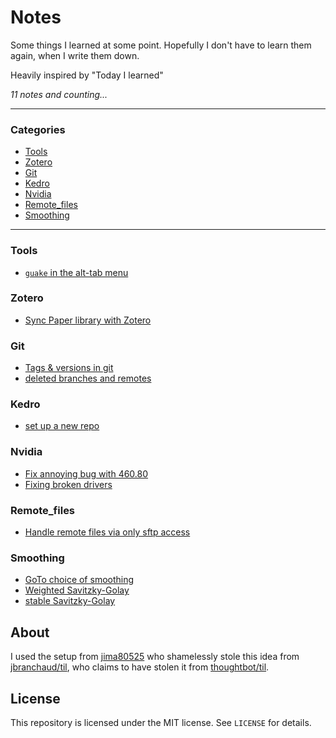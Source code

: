 # Notes

Some things I learned at some point. Hopefully I don't have to learn them again,
when I write them down.

Heavily inspired by "Today I learned"


_11 notes and counting..._

---

### Categories

* [Tools](#Tools)
* [Zotero](#Zotero)
* [Git](#git)
* [Kedro](#kedro)
* [Nvidia](#nvidia)
* [Remote_files](#remote_files)
* [Smoothing](#smoothing)

---

### Tools

- [`guake` in the alt-tab menu](Tools/guake_taskbar.md)

### Zotero

- [Sync Paper library with Zotero](Zotero/zotero.md)

### Git

- [Tags & versions in git](git/tag_versions.md)
- [deleted branches and remotes](git/remove_remote_branch.md)

### Kedro

- [set up a new repo](kedro/init.md)

### Nvidia

- [Fix annoying bug with 460.80](nvidia/bug_460_80.md)
- [Fixing broken drivers](nvidia/driver_reinstalling.md)

### Remote_files

- [Handle remote files via only sftp access](remote_files/sftp.md)

### Smoothing

- [GoTo choice of smoothing](smoothing/goto_choice.md)
- [Weighted Savitzky-Golay](smoothing/weighted_savgol.md)
- [stable Savitzky-Golay](smoothing/stable_savgol.md)

## About

I used the setup from [jima80525](https://github.com/jima80525/til)
who shamelessly stole this idea from
[jbranchaud/til](https://github.com/jbranchaud/til),
who claims to have stolen
it from [thoughtbot/til](https://github.com/thoughtbot/til).


## License

This repository is licensed under the MIT license. See `LICENSE` for
details.